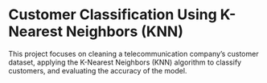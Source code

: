 # Customer Classification Using K-Nearest Neighbors (KNN)

This project focuses on cleaning a telecommunication company’s customer dataset, applying the K-Nearest Neighbors (KNN) algorithm to classify customers, and evaluating the accuracy of the model.

